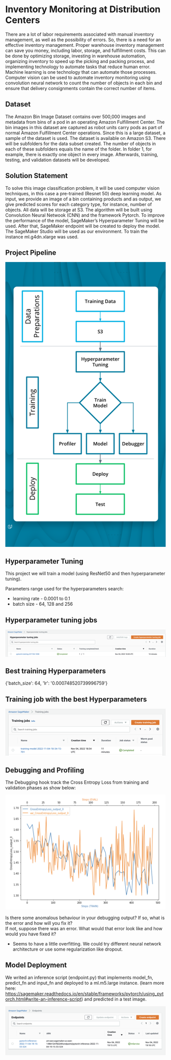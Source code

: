 # Inventory Monitoring at Distribution Centers
 

There are a lot of labor requirements associated with manual inventory management, as well as the possibility of errors. So, there is a need for an effective inventory management.
Proper warehouse inventory management can save you money, including labor, storage, and fulfillment costs. This can be done by optimizing storage, investing in warehouse automation, organizing inventory to speed up the picking and packing process, and implementing technology to automate tasks that reduce human error.
Machine learning is one technology that can automate those processes. Computer vision can be used to automate inventory monitoring using convolution neural network to count the number of objects in each bin and ensure that delivery consignments contain the correct number of items.


## Dataset

The Amazon Bin Image Dataset contains over 500,000 images and metadata from bins of a pod in an operating Amazon Fulfillment Center. The bin images in this dataset are captured as robot units carry pods as part of normal Amazon Fulfillment Center operations.
Since this is a large dataset, a sample of the dataset is used. The dataset is available on Amazon S3.
There will be subfolders for the data subset created. The number of objects in each of these subfolders equals the name of the folder. In folder 1, for example, there is exactly one object in every image. Afterwards, training, testing, and validation datasets will be developed.

## Solution Statement
To solve this image classification problem, it will be used computer vision techniques, in this case a pre-trained (Resnet 50) deep learning model. As input, we provide an image of a bin containing products and as output, we give predicted scores for each category type, for instance, number of objects. All data will be storage at S3.
The algorithm will be built using Convolution Neural Netwook (CNN) and the framework Pytorch. To improve the performance of the model, SageMaker’s Hyperparameter Tuning will be used. After that, SageMaker endpoint will be created to deploy the model.
The SageMaker Studio will be used as our environment. To train the instance ml.g4dn.xlarge was used.

## Project Pipeline
![Project Pipeline](img/project_diagrams.png)

## Hyperparameter Tuning
This project we will train a model (using ResNet50 and then hyperparameter tuning). 

Parameters range used for the hyperparameters search:

- learning rate - 0.0001 to 0.1
- batch size - 64, 128 and 256

## Hyperparameter tuning jobs
![Hyperparameter tuning](img/hyper.png)

## Best training Hyperparameters
{'batch_size': 64, 'lr': '0.000748520739996759'}

## Training job with the best Hyperparameters
![Best training job logs](img/training.png)

## Debugging and Profiling
The Debugging hook track the Cross Entropy Loss from training and validation phases as show below:

![Cross Entropy](img/evaluation.png)


Is there some anomalous behaviour in your debugging output? If so, what is the error and how will you fix it?  
If not, suppose there was an error. What would that error look like and how would you have fixed it?

- Seems to have a little overfitting. We could try different neural network architecture or use some regularization like dropout.

## Model Deployment
We writed an inference script (endpoint.py) that implements model_fn, predict_fn and input_fn and deployed to a ml.m5.large instance. (learn more here: https://sagemaker.readthedocs.io/en/stable/frameworks/pytorch/using_pytorch.html#write-an-inference-script) and predicted in a test image.

![endpoint](img/endpoint.png)

